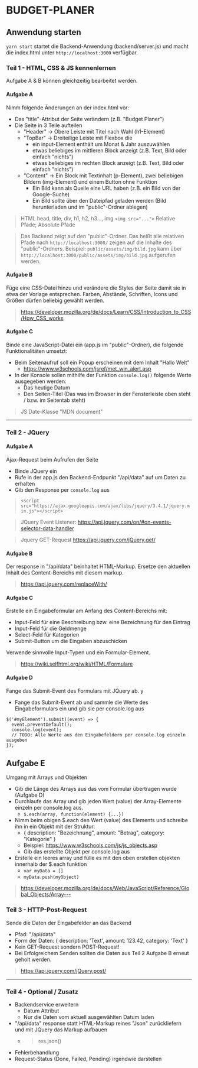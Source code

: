 # BUDGET-PLANER

## Anwendung starten

`yarn start` startet die Backend-Anwendung (backend/server.js) und macht die index.html unter `http://localhost:3000` verfügbar.

### Teil 1 - HTML, CSS & JS kennenlernen

Aufgabe A & B können gleichzeitig bearbeitet werden.

#### Aufgabe A

Nimm folgende Änderungen an der index.html vor:

- Das "title"-Attribut der Seite verändern (z.B. "Budget Planer")
- Die Seite in 3 Teile aufteilen
  - "Header" -> Obere Leiste mit Titel nach Wahl (h1-Element)
  - "TopBar" -> Dreiteilige Leiste mit Flexbox die
    - ein input-Element enthält um Monat & Jahr auszuwählen
    - etwas beliebiges im mittleren Block anzeigt (z.B. Text, Bild oder einfach "nichts")
    - etwas beliebiges im rechten Block anzeigt (z.B. Text, Bild oder einfach "nichts")
  - "Content" -> Ein Block mit Textinhalt (p-Element), zwei beliebigen Bildern (img-Element) und einem Button ohne Funktion
    - Ein Bild kann als Quelle eine URL haben (z.B. ein Bild von der Google-Suche)
    - Ein Bild sollte über den Dateipfad geladen werden (Bild herunterladen und im "public"-Ordner ablegen)

> HTML head, title, div, h1, h2, h3..., img
> `<img src="...">`
> Relative Pfade; Absolute Pfade

> Das Backend zeigt auf den "public"-Ordner. Das heißt alle relativen Pfade nach `http://localhost:3000/` zeigen auf die Inhalte des "public"-Ordners.
> Beispiel: `public/assets/img/bild.jpg` kann über `http://localhost:3000/public/assets/img/bild.jpg` aufgerufen werden.

#### Aufgabe B

Füge eine CSS-Datei hinzu und verändere die Styles der Seite damit sie in etwa der Vorlage entsprechen.
Farben, Abstände, Schriften, Icons und Größen dürfen beliebig gewählt werden.

> https://developer.mozilla.org/de/docs/Learn/CSS/Introduction_to_CSS/How_CSS_works

#### Aufgabe C

Binde eine JavaScript-Datei ein (app.js im "public"-Ordner), die folgende Funktionalitäten umsetzt:

- Beim Seitenaufruf soll ein Popup erscheinen mit dem Inhalt "Hallo Welt"
  - https://www.w3schools.com/jsref/met_win_alert.asp
- In der Konsole sollen mithilfe der Funktion `console.log()` folgende Werte ausgegeben werden:
  - Das heutige Datum
  - Den Seiten-Titel (Das was im Browser in der Fensterleiste oben steht / bzw. im Seitentab steht)

> JS Date-Klasse
> "MDN document"

---

### Teil 2 - JQuery

#### Aufgabe A

Ajax-Request beim Aufrufen der Seite

- Binde JQuery ein
- Rufe in der app.js den Backend-Endpunkt "/api/data" auf um Daten zu erhalten
- Gib den Response per `console.log` aus

> `<script src="https://ajax.googleapis.com/ajax/libs/jquery/3.4.1/jquery.min.js"></script>`

> JQuery Event Listener: https://api.jquery.com/on/#on-events-selector-data-handler

> Jquery GET-Request https://api.jquery.com/jQuery.get/

#### Aufgabe B

Der response in "/api/data" beinhaltet HTML-Markup.
Ersetze den aktuellen Inhalt des Content-Bereichs mit diesem markup.

> https://api.jquery.com/replaceWith/

#### Aufgabe C

Erstelle ein Eingabeformular am Anfang des Content-Bereichs mit:

- Input-Feld für eine Beschreibung bzw. eine Bezeichnung für den Eintrag
- Input-Feld für die Geldmenge
- Select-Feld für Kategorien
- Submit-Button um die Eingaben abzuschicken

Verwende sinnvolle Input-Typen und ein Formular-Element.

> https://wiki.selfhtml.org/wiki/HTML/Formulare

#### Aufgabe D

Fange das Submit-Event des Formulars mit JQuery ab.
y
- Fange das Submit-Event ab und sammle die Werte des Eingabeformulars ein und gib sie per console.log aus

```
$('#myElement').submit((event) => {
  event.preventDefault();
  console.log(event);
  // TODO: Alle Werte aus den Eingabefeldern per console.log einzeln ausgeben
});
```

## Aufgabe E

Umgang mit Arrays und Objekten

- Gib die Länge des Arrays aus das vom Formular übertragen wurde (Aufgabe D)
- Durchlaufe das Array und gib jeden Wert (value) der Array-Elemente einzeln per console.log aus.
    - `$.each(array, function(element) {...})`
- Nimm beim obigen $.each den Wert (value) des Elements und schreibe ihn in ein Objekt mit der Struktur:
    - { description: "Bezeichnung", amount: "Betrag", category: "Kategorie" }
    - Beispiel: https://www.w3schools.com/js/js_objects.asp
    - Gib das erstellte Objekt per console.log aus
- Erstelle ein leeres array und fülle es mit den oben erstellen objekten innerhalb der $.each funktion
    - `var myData = []`
    - `myData.push(myObject)`

> https://developer.mozilla.org/de/docs/Web/JavaScript/Reference/Global_Objects/Array---

### Teil 3 - HTTP-Post-Request

Sende die Daten der Eingabefelder an das Backend

- Pfad: "/api/data"
- Form der Daten: { description: 'Text', amount: 123.42, category: 'Text' }
- Kein GET-Request sondern POST-Request!
- Bei Erfolgreichem Senden sollten die Daten aus Teil 2 Aufgabe B erneut geholt werden.

> https://api.jquery.com/jQuery.post/

---

### Teil 4 - Optional / Zusatz

- Backendservice erweitern
  - Datum Attribut
  - Nur die Daten vom aktuell ausgewählten Datum laden
- "/api/data" response statt HTML-Markup reines "Json" zurückliefern und mit JQuery das Markup aufbauen
  - > res.json()
- Fehlerbehandlung
- Request-Status (Done, Failed, Pending) irgendwie darstellen
